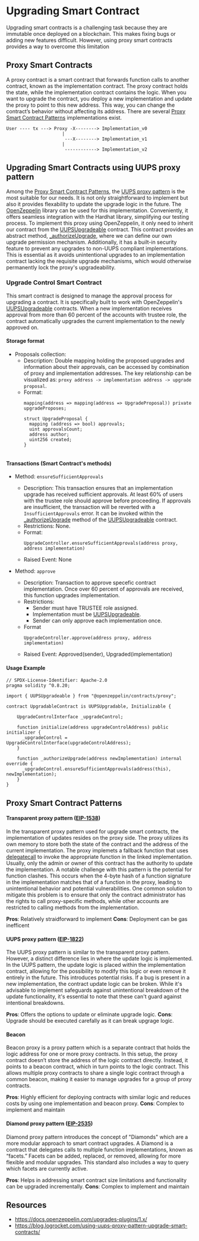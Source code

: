 # Upgrading Smart Contract

Upgrading smart contracts is a challenging task because they are immutable once deployed on a blockchain. This makes fixing bugs or adding new features difficult. However, using proxy smart contracts provides a way to overcome this limitation

## Proxy Smart Contracts

A proxy contract is a smart contract that forwards function calls to another contract, known as the implementation contract. The proxy contract holds the state, while the implementation contract contains the logic. When you want to upgrade the contract, you deploy a new implementation and update the proxy to point to this new address. This way, you can change the contract’s behavior without affecting its address. There are several [Proxy Smart Contract Patterns](#proxy-smart-contract-patterns) implementations exist.

```
User ---- tx ---> Proxy -X--------> Implementation_v0
                     |
                      ---X--------> Implementation_v1
                     |
                      ------------> Implementation_v2
```

## Upgrading Smart Contracts using UUPS proxy pattern

Among the [Proxy Smart Contract Patterns](#proxy-smart-contract-patterns), the [UUPS proxy pattern](#uups-proxy-pattern-eip-1822) is the most suitable for our needs. It is not only straightforward to implement but also it provides flexability to update the upgrade logic in the future. The [OpenZeppelin](https://docs.openzeppelin.com/contracts/4.x/api/proxy) library can be used for this implementation. Conveniently, it offers seamless integration with the Hardhat library, simplifying our testing process. To implement this proxy using OpenZeppelin, it only need to inherit our contract from the [UUPSUpgradeable](https://docs.openzeppelin.com/contracts/4.x/api/proxy#UUPSUpgradeable) contract. This contract provides an abstract method, [_authorizeUpgrade](https://docs.openzeppelin.com/contracts/4.x/api/proxy#UUPSUpgradeable-_authorizeUpgrade-address-), where we can define our own upgrade permission mechanism. Additionally, it has a built-in security feature to prevent any upgrades to non-UUPS compliant implementations. This is essential as it avoids unintentional upgrades to an implementation contract lacking the requisite upgrade mechanisms, which would otherwise permanently lock the proxy's upgradeability. 

### Upgrade Control Smart Contract

This smart contract is designed to manage the approval process for upgrading a contract. It is specifically built to work with OpenZeppelin's [UUPSUpgradeable](https://docs.openzeppelin.com/contracts/4.x/api/proxy#UUPSUpgradeable) contracts. When a new implementation receives approval from more than 60 percent of the accounts with trustee role, the contract automatically upgrades the current implementation to the newly approved on.

#### Storage format

* Proposals collection:
    * Description: Double mapping holding the proposed upgrades and information about their approvals, can be accessed by combination of proxy and implementation addresses. The key relationship can be visualized as: `proxy address -> implementation address -> upgrade proposal`.
    * Format:
      ```
      mapping(address => mapping(address => UpgradeProposal)) private upgradeProposes;

      struct UpgradeProposal {
        mapping (address => bool) approvals;
        uint approvalsCount;
        address author;
        uint256 created;
      }


      ```

#### Transactions (Smart Contract's methods)

* Method: `ensureSufficientApprovals`
  * Description: This transaction ensures that an implementation upgrade has received sufficient approvals. At least 60% of users with the trustee role should approve before proceeding. If approvals are insufficient, the transaction will be reverted with a `InsufficientApprovals` error. It can be invoked within the [_authorizeUpgrade](https://docs.openzeppelin.com/contracts/4.x/api/proxy#UUPSUpgradeable-_authorizeUpgrade-address-) method of the [UUPSUpgradeable](https://docs.openzeppelin.com/contracts/4.x/api/proxy#UUPSUpgradeable) contract.
  * Restrictions: None.
  * Format:
    ```
    UpgradeController.ensureSufficientApprovals(address proxy, address implementation)
    ```
  * Raised Event: None

* Method: `approve`
  * Description: Transaction to approve specefic contract implementation. Once over 60 percent of approvals are received, this function upgrades implementation.
  * Restrictions:
    * Sender must have TRUSTEE role assigned.
    * Implementation must be [UUPSUpgradeable](https://docs.openzeppelin.com/contracts/4.x/api/proxy#UUPSUpgradeable).
    * Sender can only approve each implementation once.
  * Format
    ```
    UpgradeController.approve(address proxy, address implementation)
    ```
  * Raised Event: Approved(sender), Upgraded(implementation)

#### Usage Example

```
// SPDX-License-Identifier: Apache-2.0
pragma solidity ^0.8.20;

import { UUPSUpgradeable } from "@openzeppelin/contracts/proxy";

contract UpgradableContract is UUPSUpgradable, Initializable {

    UpgradeControlInterface _upgradeControl;

    function initialize(address upgradeControlAddress) public initializer {
      _upgradeControl = UpgradeControlInterface(upgradeControlAddress);
    }

    function _authorizeUpgrade(address newImplementation) internal override {
      _upgradeControl.ensureSufficientApprovals(address(this), newImplementation);
    }
}
```

## Proxy Smart Contract Patterns

#### Transparent proxy pattern ([EIP-1538](https://eips.ethereum.org/EIPS/eip-1538))
In the transparent proxy pattern used for upgrade smart contracts, the implementation of updates resides on the proxy side. The proxy utilizes its own memory to store both the state of the contract and the address of the current implementation. The proxy implemets a fallback function that uses [delegatecall](https://solidity-by-example.org/delegatecall/) to invoke the appropriate function in the linked implementation. Usually, only the admin or owner of this contract has the authority to update the implementation. A notable challenge with this pattern is the potential for function clashes. This occurs when the 4-byte hash of a function signature in the implementation matches that of a function in the proxy, leading to unintentional behavior and potential vulnerabilities. One common solution to mitigate this problem is to ensure that only the contract administrator has the rights to call proxy-specific methods, while other accounts are restricted to calling methods from the implementation.

**Pros**: Relatively straidforward to implement
**Cons**: Deployment can be gas inefficent

#### UUPS proxy pattern ([EIP-1822](https://eips.ethereum.org/EIPS/eip-1822))
The UUPS proxy pattern is similar to the transparent proxy pattern. However, a distinct difference lies in where the update logic is implemented. In the UUPS pattern, the update logic is placed within the implementation contract, allowing for the possibility to modify this logic or even remove it entirely in the future. This introduces potential risks. If a bug is present in a new implementation,  the contract update logic can be broken. While it's advisable to implement safeguards against unintentional breakdown of the update functionality, it's essential to note that these can't guard against intentional breakdowns.

**Pros**: Offers the options to update or eliminate upgrade logic.
**Cons**: Upgrade should be executed carefally as it can break upgrage logic.

#### Beacon
Beacon proxy is a proxy pattern which is a separate contract that holds the logic address for one or more proxy contracts. In this setup, the proxy contract doesn’t store the address of the logic contract directly. Instead, it points to a beacon contract, which in turn points to the logic contract. This allows multiple proxy contracts to share a single logic contract through a common beacon, making it easier to manage upgrades for a group of proxy contracts.

**Pros**: Highly efficient for deploying contracts with similar logic and reduces costs by using one implementation and beacon proxy.
**Cons**: Complex to implement and maintain

#### Diamond proxy pattern ([EIP-2535](https://eips.ethereum.org/EIPS/eip-2535))
Diamond proxy pattern introduces the concept of "Diamonds" which are a more modular approach to smart contract upgrades. A Diamond is a contract that delegates calls to multiple function implementations, known as “facets.” Facets can be added, replaced, or removed, allowing for more flexible and modular upgrades. This standard also includes a way to query which facets are currently active.

**Pros**: Helps in addressing smart contract size limitations and functionality can be upgraded incrementally.
**Cons**: Complex to implement and maintain

## Resources

- https://docs.openzeppelin.com/upgrades-plugins/1.x/
- https://blog.logrocket.com/using-uups-proxy-pattern-upgrade-smart-contracts/




